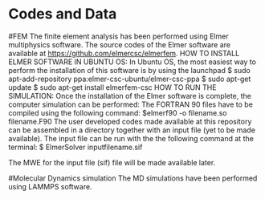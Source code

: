 # Codes and Data 
#FEM
The finite element analysis has been performed using Elmer multiphysics software. The source codes of the Elmer software are available at https://github.com/elmercsc/elmerfem.
HOW TO INSTALL ELMER SOFTWARE IN UBUNTU OS:
In Ubuntu OS, the most easiest way to perform the installation of this software is by using the launchpad
$ sudo apt-add-repository ppa:elmer-csc-ubuntu/elmer-csc-ppa
$ sudo apt-get update
$ sudo apt-get install elmerfem-csc
HOW TO RUN THE SIMULATION:
Once the installation of the Elmer software is complete, the computer simulation can be performed:
The FORTRAN 90 files have to be compiled using the following command:
$elmerf90 -o filename.so filename.F90
The user developed codes made available at this repository can be assembled in a directory together with an input file (yet to be made available). The input file can be run with the the following command at the terminal:
$ ElmerSolver inputfilename.sif


The MWE for the input file (sif) file will be made available later.


#Molecular Dynamics simulation
The MD simulations have been performed using LAMMPS software. 
